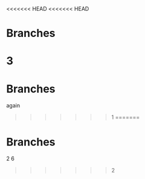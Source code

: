 <<<<<<< HEAD
<<<<<<< HEAD
# Branches
3
=======
# Branches  
again
>>>>>>> 1
=======
# Branches
2
6
>>>>>>> 2
